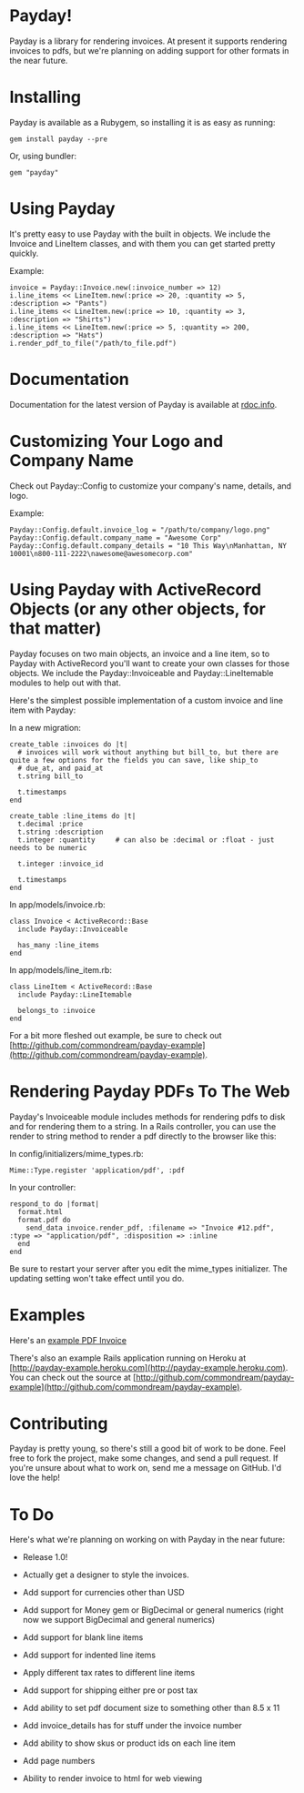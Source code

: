 Payday!
===
Payday is a library for rendering invoices. At present it supports rendering invoices to pdfs, but we're planning on adding support for other formats in the near future.

Installing
===
Payday is available as a Rubygem, so installing it is as easy as running:

    gem install payday --pre

Or, using bundler:

    gem "payday"


Using Payday
===
It's pretty easy to use Payday with the built in objects. We include the Invoice and LineItem classes, and with them you can get started pretty quickly.

Example:

    invoice = Payday::Invoice.new(:invoice_number => 12)
    i.line_items << LineItem.new(:price => 20, :quantity => 5, :description => "Pants")
    i.line_items << LineItem.new(:price => 10, :quantity => 3, :description => "Shirts")
    i.line_items << LineItem.new(:price => 5, :quantity => 200, :description => "Hats")
    i.render_pdf_to_file("/path/to_file.pdf")

Documentation
===
Documentation for the latest version of Payday is available at [rdoc.info](http://rdoc.info/github/commondream/payday/v1.0.0beta1/frames).

Customizing Your Logo and Company Name
===
Check out Payday::Config to customize your company's name, details, and logo.

Example:

    Payday::Config.default.invoice_log = "/path/to/company/logo.png"
    Payday::Config.default.company_name = "Awesome Corp"
    Payday::Config.default.company_details = "10 This Way\nManhattan, NY 10001\n800-111-2222\nawesome@awesomecorp.com"

Using Payday with ActiveRecord Objects (or any other objects, for that matter)
===

Payday focuses on two main objects, an invoice and a line item, so to Payday with ActiveRecord you'll want to create your own classes for those objects. We include the Payday::Invoiceable and Payday::LineItemable modules to help out with that.

Here's the simplest possible implementation of a custom invoice and line item with Payday:

In a new migration:

    create_table :invoices do |t|
      # invoices will work without anything but bill_to, but there are quite a few options for the fields you can save, like ship_to
      # due_at, and paid_at
      t.string bill_to
      
      t.timestamps
    end
    
    create_table :line_items do |t|
      t.decimal :price
      t.string :description
      t.integer :quantity     # can also be :decimal or :float - just needs to be numeric
      
      t.integer :invoice_id
      
      t.timestamps
    end
    
In app/models/invoice.rb:

    class Invoice < ActiveRecord::Base
      include Payday::Invoiceable

      has_many :line_items
    end
    
In app/models/line_item.rb:

    class LineItem < ActiveRecord::Base
      include Payday::LineItemable

      belongs_to :invoice
    end

For a bit more fleshed out example, be sure to check out [http://github.com/commondream/payday-example](http://github.com/commondream/payday-example).

Rendering Payday PDFs To The Web
===
Payday's Invoiceable module includes methods for rendering pdfs to disk and for rendering them to a string. In a Rails controller, you can use the
render to string method to render a pdf directly to the browser like this:

In config/initializers/mime_types.rb:
  
    Mime::Type.register 'application/pdf', :pdf
    
In your controller:

    respond_to do |format|
      format.html
      format.pdf do
        send_data invoice.render_pdf, :filename => "Invoice #12.pdf", :type => "application/pdf", :disposition => :inline
      end
    end

Be sure to restart your server after you edit the mime_types initializer. The updating setting won't take effect until you do.

Examples
===
Here's an [example PDF Invoice](https://github.com/downloads/commondream/payday/testing.pdf)

There's also an example Rails application running on Heroku at [http://payday-example.heroku.com](http://payday-example.heroku.com). You can check out the source at [http://github.com/commondream/payday-example](http://github.com/commondream/payday-example).

Contributing
===
Payday is pretty young, so there's still a good bit of work to be done. Feel free to fork the project, make some changes, and send a pull request. If you're unsure about what to work on, send me a message on GitHub. I'd love the help!

To Do
===
Here's what we're planning on working on with Payday in the near future:

* Release 1.0!

* Actually get a designer to style the invoices.
* Add support for currencies other than USD
* Add support for Money gem or BigDecimal or general numerics (right now we support BigDecimal and general numerics)
* Add support for blank line items
* Add support for indented line items
* Apply different tax rates to different line items
* Add support for shipping either pre or post tax
* Add ability to set pdf document size to something other than 8.5 x 11
* Add invoice_details has for stuff under the invoice number
* Add ability to show skus or product ids on each line item

* Add page numbers
* Ability to render invoice to html for web viewing
